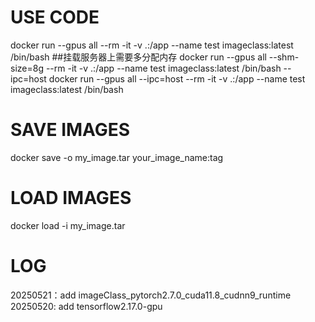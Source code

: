 # USE CODE
docker run --gpus all --rm -it -v .:/app --name test imageclass:latest /bin/bash
##挂载服务器上需要多分配内存
docker run --gpus all --shm-size=8g --rm -it -v .:/app --name test imageclass:latest /bin/bash
--ipc=host
docker run --gpus all --ipc=host --rm -it -v .:/app --name test imageclass:latest /bin/bash

# SAVE IMAGES
docker save -o my_image.tar your_image_name:tag
# LOAD IMAGES
docker load -i my_image.tar


# LOG
20250521：add imageClass_pytorch2.7.0_cuda11.8_cudnn9_runtime
20250520: add tensorflow2.17.0-gpu



